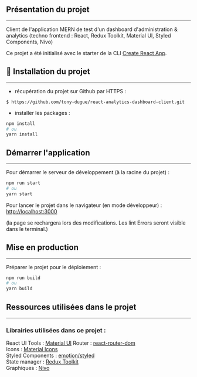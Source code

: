 ## Présentation du projet
***

Client de l'application MERN de test d'un dashboard d'administration & analytics (techno frontend : React, Redux Toolkit, Material UI, Styled Components, Nivo)

Ce projet a été initialisé avec le starter de la CLI [Create React App](https://github.com/facebook/create-react-app).


## 🚀 Installation du projet
***

- récupération du projet sur Github par HTTPS :

```shell script
$ https://github.com/tony-dugue/react-analytics-dashboard-client.git
```

- installer les packages :
```bash
npm install
# ou
yarn install
```

## Démarrer l'application
***
Pour démarrer le serveur de développement (à la racine du projet) :
```bash
npm run start
# ou
yarn start
```

Pour lancer le projet dans le navigateur (en mode développeur) :
[http://localhost:3000](http://localhost:3000)

(la page se rechargera lors des modifications.
Les lint Errors seront visible dans le terminal.)

## Mise en production
***

Préparer le projet pour le déploiement :

```bash
npm run build
# ou
yarn build
```

## Ressources utilisées dans le projet
***

### Librairies utilisées dans ce projet :

React UI Tools : [Material UI](https://mui.com/)
Router : [react-router-dom](https://www.npmjs.com/package/react-router-dom) <br />
Icons : [Material Icons](https://mui.com/material-ui/material-icons/) <br />
Styled Components : [emotion/styled](https://emotion.sh/docs/introduction) <br />
State manager : [Redux Toolkit](https://redux.js.org/) <br />
Graphiques : [Nivo](https://nivo.rocks/) <br />
